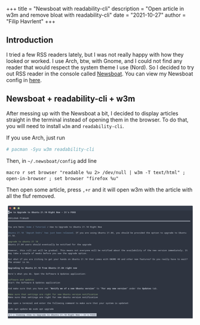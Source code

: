 +++
title = "Newsboat with readability-cli"
description = "Open article in w3m and remove bloat with readability-cli"
date = "2021-10-27"
author = "Filip Havrlent"
+++

## Introduction

I tried a few RSS readers lately, but I was not really happy with how they looked or worked. I use Arch, btw, with Gnome, and I could not find any reader that would respect the system theme I use (Nord). So I decided to try out RSS reader in the console called [Newsboat](https://wiki.archlinux.org/title/Newsboat). You can view my Newsboat config in [here](https://github.com/fhavrlent/dotfiles/tree/main/private_dot_newsboat).

## Newsboat + readability-cli + w3m

After messing up with the Newsboat a bit, I decided to display articles straight in the terminal instead of opening them in the browser. To do that, you will need to install `w3m` and `readability-cli`. 

If you use Arch, just run

```bash
# pacman -Syu w3m readability-cli
```

Then, in `~/.newsboat/config` add line
```
macro r set browser "readable %u 2> /dev/null | w3m -T text/html" ; open-in-browser ; set browser "firefox %u"
```

Then open some article, press `,+r` and it will open w3m with the article with all the fluf removed.

![Article view](./images/preview.png)